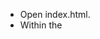 

- Open index.html.
- Within the <script> tag, replace the existing comment with a document ready function.
- Write the necessary event handlers to handle the click event for each of the 3 links within the index.html page.
- When each link is clicked, the corresponding section within the solutions.html page should be loaded into the div tag uniquely identified as solution.

Part 2 - Using the jQuery .get() Shorthand Method

Using the jQuery .get() shorthand method to programmatically load XML data into a web page using a server-side script such as a PHP file as an intermediary. This example will connect directly to an XML file and retrieve its contents.

- Open index.html.
- Within the <script> tag, replace the existing comment with a document ready function.
- Use the $.get() method to point to the team.xml file. Upon successful load, it will call a function to execute some code.
- Within the function, use method chaining to iterate through each of the child nodes in the management node.
- Within the .each() method, append the contents of the name, title, and bio nodes to the div element uniquely identified as team. Don’t forget to concatenate some simple HTML markup to help format the text on the web page.

Part 3 - Using the jQuery .getJSON() Shorthand Method

Using the jQuery .getJSON() shorthand method to programmatically load JSON data into a web page.

- Created a JSON file with each object having 5 or more items. Each item has at least 2 sets of key/value pairs.
- Open index.html.
- Within the <script> tag, replace the existing comment with a document ready function.
- Use the $.getJSON() method to point to the JSON file that you just created. 
- Use a set of nested .each() methods to iterate through the object and then the key/value pairs too.  Display the values of each pair within the div element uniquely identified as result.

Part 4 - Using the jQuery .ajax() Shorthand Method

Using the jQuery .ajax() shorthand method to programmatically load XML or JSON data into a web page using the .ajax() shorthand method using the following options:

- type
- url
- timeout
- datatype
- beforeSend: display a loading message on the page
- error: display a jQuery UI dialog box with an error message inside
- success: this is where you’ll process the data returned
